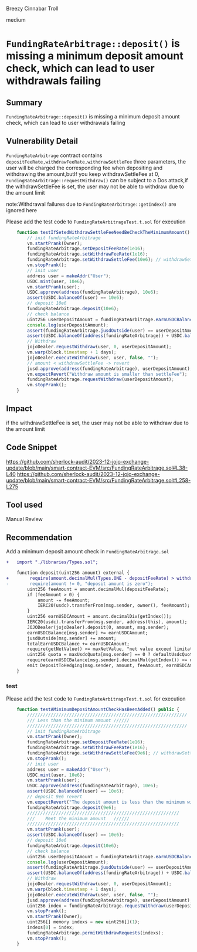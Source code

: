 Breezy Cinnabar Troll

medium

# `FundingRateArbitrage::deposit()` is missing a minimum deposit amount check, which can lead to user withdrawals failing

## Summary
`FundingRateArbitrage::deposit()` is missing a minimum deposit amount check, which can lead to user withdrawals failing
## Vulnerability Detail
`FundingRateArbitrage` contract contains `depositFeeRate,withdrawFeeRate,withdrawSettleFee` three parameters, the user will be charged the corresponding fee when depositing and withdrawing the amount,butIf you keep withdrawSettleFee at 0, `FundingRateArbitrage::requestWithdraw()` can be subject to a Dos attack,if the withdrawSettleFee is set, the user may not be able to withdraw due to the amount limit

note:Withdrawal failures due to `FundingRateArbitrage::getIndex()` are ignored here

Please add the test code to `FundingRateArbitrageTest.t.sol` for execution
```js
    function testIfSetedWithdrawSettleFeeNeedBeCheckTheMinimumAmount() public {
        // init fundingRateArbitrage
        vm.startPrank(Owner);
        fundingRateArbitrage.setDepositFeeRate(1e16);
        fundingRateArbitrage.setWithdrawFeeRate(1e16);
        fundingRateArbitrage.setWithdrawSettleFee(10e6); // withdrawSettleFee == 10e6
        vm.stopPrank();
        // init user
        address user = makeAddr("User");
        USDC.mint(user, 10e6);
        vm.startPrank(user);
        USDC.approve(address(fundingRateArbitrage), 10e6);
        assert(USDC.balanceOf(user) == 10e6);
        // deposit 10e6
        fundingRateArbitrage.deposit(10e6);
        // check balance
        uint256 userDepositAmount = fundingRateArbitrage.earnUSDCBalance(user);
        console.log(userDepositAmount);
        assert(fundingRateArbitrage.jusdOutside(user) == userDepositAmount);
        assert(USDC.balanceOf(address(fundingRateArbitrage)) + USDC.balanceOf(fundingRateArbitrage.owner()) == 10e6);
        // Withdraw
        jojoDealer.requestWithdraw(user, 0, userDepositAmount);
        vm.warp(block.timestamp + 1 days);
        jojoDealer.executeWithdraw(user, user, false, "");
        // amount < withdrawSettleFee -> revert
        jusd.approve(address(fundingRateArbitrage), userDepositAmount);
        vm.expectRevert("Withdraw amount is smaller than settleFee");
        fundingRateArbitrage.requestWithdraw(userDepositAmount);
        vm.stopPrank();
    }
```
## Impact
if the withdrawSettleFee is set, the user may not be able to withdraw due to the amount limit
## Code Snippet
https://github.com/sherlock-audit/2023-12-jojo-exchange-update/blob/main/smart-contract-EVM/src/FundingRateArbitrage.sol#L38-L40
https://github.com/sherlock-audit/2023-12-jojo-exchange-update/blob/main/smart-contract-EVM/src/FundingRateArbitrage.sol#L258-L275
## Tool used
Manual Review
## Recommendation
Add a minimum deposit amount check in `FundingRateArbitrage.sol`
```diff
+   import "./libraries/Types.sol"; 

    function deposit(uint256 amount) external {
+        require(amount.decimalMul(Types.ONE - depositFeeRate) > withdrawSettleFee,"The deposit amount is less than the minimum withdrawal amount"); // 
-        require(amount != 0, "deposit amount is zero");
        uint256 feeAmount = amount.decimalMul(depositFeeRate);
        if (feeAmount > 0) {
            amount -= feeAmount;
            IERC20(usdc).transferFrom(msg.sender, owner(), feeAmount);
        }
        uint256 earnUSDCAmount = amount.decimalDiv(getIndex());
        IERC20(usdc).transferFrom(msg.sender, address(this), amount);
        JOJODealer(jojoDealer).deposit(0, amount, msg.sender);
        earnUSDCBalance[msg.sender] += earnUSDCAmount;
        jusdOutside[msg.sender] += amount;
        totalEarnUSDCBalance += earnUSDCAmount;
        require(getNetValue() <= maxNetValue, "net value exceed limitation");
        uint256 quota = maxUsdcQuota[msg.sender] == 0 ? defaultUsdcQuota : maxUsdcQuota[msg.sender];
        require(earnUSDCBalance[msg.sender].decimalMul(getIndex()) <= quota, "usdc amount bigger than quota");
        emit DepositToHedging(msg.sender, amount, feeAmount, earnUSDCAmount);
    }
```
### test
Please add the test code to `FundingRateArbitrageTest.t.sol` for execution
```js
    function testAMinimumDepositAmountCheckHasBeenAdded() public {
        /////////////////////////////////////////////////////////////
        /// Less than the minimum amount //////
        /////////////////////////////////////////////////////////////
        // init fundingRateArbitrage
        vm.startPrank(Owner);
        fundingRateArbitrage.setDepositFeeRate(1e16);
        fundingRateArbitrage.setWithdrawFeeRate(1e16);
        fundingRateArbitrage.setWithdrawSettleFee(9e6); // withdrawSettleFee == 10e6
        vm.stopPrank();
        // init user
        address user = makeAddr("User");
        USDC.mint(user, 10e6);
        vm.startPrank(user);
        USDC.approve(address(fundingRateArbitrage), 10e6);
        assert(USDC.balanceOf(user) == 10e6);
        // deposit 9e6 revert
        vm.expectRevert("The deposit amount is less than the minimum withdrawal amount");
        fundingRateArbitrage.deposit(9e6);
        //////////////////////////////////////////////////////////
        ///    Meet the minimum amount   //////
        //////////////////////////////////////////////////////////
        vm.startPrank(user);
        assert(USDC.balanceOf(user) == 10e6);
        // deposit 10e6
        fundingRateArbitrage.deposit(10e6);
        // check balance
        uint256 userDepositAmount = fundingRateArbitrage.earnUSDCBalance(user);
        console.log(userDepositAmount);
        assert(fundingRateArbitrage.jusdOutside(user) == userDepositAmount);
        assert(USDC.balanceOf(address(fundingRateArbitrage)) + USDC.balanceOf(fundingRateArbitrage.owner()) == 10e6);
        // Withdraw
        jojoDealer.requestWithdraw(user, 0, userDepositAmount);
        vm.warp(block.timestamp + 1 days);
        jojoDealer.executeWithdraw(user, user, false, "");
        jusd.approve(address(fundingRateArbitrage), userDepositAmount);
        uint256 index = fundingRateArbitrage.requestWithdraw(userDepositAmount);
        vm.stopPrank();
        vm.startPrank(Owner);
        uint256[] memory indexs = new uint256[](1);
        indexs[0] = index;
        fundingRateArbitrage.permitWithdrawRequests(indexs);
        vm.stopPrank();
    }
```